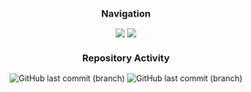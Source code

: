 <div align="center">

### Navigation
[![](https://img.shields.io/badge/Docs-Mockups%20etc.-blue?style=for-the-badge)](https://github.com/BTBlueTiger/RouteGuide/tree/main/docs/)
[![](https://img.shields.io/badge/Timeline-Kanban-orange?style=for-the-badge)]()

### Repository Activity
![GitHub last commit (branch)](https://img.shields.io/github/last-commit/BTBlueTiger/RouteGuide/main?style=for-the-badge&label=Master)
![GitHub last commit (branch)](https://img.shields.io/github/last-commit/BTBlueTiger/RouteGuide/dev?style=for-the-badge&label=Dev)

</div>